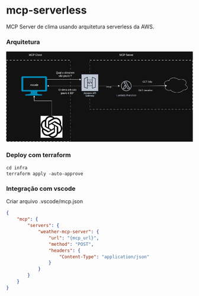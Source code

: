 # mcp-serverless
MCP Server de clima usando arquitetura serverless da AWS.

### Arquitetura

![](diagram.png)

### Deploy com terraform

```shell
cd infra
terraform apply -auto-approve
```

### Integração com vscode

Criar arquivo .vscode/mcp.json

```json
{
    "mcp": {
        "servers": {
            "weather-mcp-server": {
                "url": "{mcp_url}",
                "method": "POST",
                "headers": {
                    "Content-Type": "application/json"
                }
            }
        }
    }
}


```